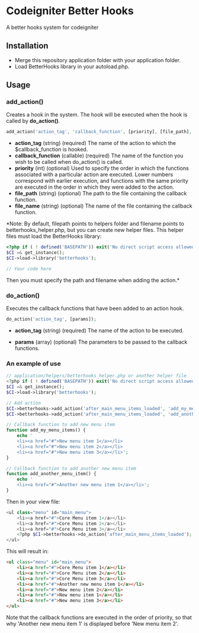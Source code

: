 # Codeigniter Better Hooks
A better hooks system for codeigniter

## Installation
- Merge this repository application folder with your application folder.
- Load BetterHooks library in your autoload.php.

## Usage
### add_action()
Creates a hook in the system. The hook will be executed when the hook is called by **do_action()**.


```php
add_action('action_tag', 'callback_function', [priority], [file_path], [file_name]);
```
- **action_tag** (string) (required) The name of the action to which the $callback_function is hooked.
- **callback_function** (callable) (required) The name of the function you wish to be called when do_action() is called.
- **priority** (int) (optional) Used to specify the order in which the functions associated with a particular action are executed. Lower numbers correspond with earlier execution, and functions with the same priority are executed in the order in which they were added to the action.
- **file_path** (string) (optional) The path to the file containing the callback function.
- **file_name** (string) (optional) The name of the file containing the callback function.

 *Note: By default, filepath points to helpers folder and filename points to betterhooks_helper.php, but you can create new helper files.
 This helper files must load the BetterHooks library:
```php
<?php if ( ! defined('BASEPATH')) exit('No direct script access allowed');
$CI =& get_instance();
$CI->load->library('betterhooks');

// Your code here
```

Then you must specify the path and filename when adding the action.*

### do_action()
Executes the callback functions that have been added to an action hook.

```php
do_action('action_tag', [params]);
```
- **action_tag** (string) (required) The name of the action to be executed.

- **params** (array) (optional) The parameters to be passed to the callback functions.

### An example of use
```php
// application/helpers/betterhooks_helper.php or another helper file
<?php if ( ! defined('BASEPATH')) exit('No direct script access allowed');
$CI =& get_instance();
$CI->load->library('betterhooks');

// Add action
$CI->betterhooks->add_action('after_main_menu_items_loaded', 'add_my_menu_items', 10);
$CI->betterhooks->add_action('after_main_menu_items_loaded', 'add_another_menu_item', 20);

// Callback function to add new menu item
function add_my_menu_items() {
	echo '
	<li><a href="#">New menu item 1</a></li>
	<li><a href="#">New menu item 2</a></li>
	<li><a href="#">New menu item 3</a></li>';
}

// Callback function to add another new menu item
function add_another_menu_item() {
	echo '
	<li><a href="#">Another new menu item 1</a></li>';
}
```

Then in your view file:
```php
<ul class="menu" id="main_menu">
	<li><a href="#">Core Menu item 1</a></li>
	<li><a href="#">Core Menu item 2</a></li>
	<li><a href="#">Core Menu item 3</a></li>
	<?php $CI->betterhooks->do_action('after_main_menu_items_loaded'); ?>
</ul>
```

This will result in:
```html
<ul class="menu" id="main_menu">
	<li><a href="#">Core Menu item 1</a></li>
	<li><a href="#">Core Menu item 2</a></li>
	<li><a href="#">Core Menu item 3</a></li>
	<li><a href="#">Another new menu item 1</a></li>
	<li><a href="#">New menu item 2</a></li>
	<li><a href="#">New menu item 1</a></li>
	<li><a href="#">New menu item 3</a></li>
</ul>
```
Note that the callback functions are executed in the order of priority, so that why 'Another new menu item 1' is displayed before 'New menu item 2'.
